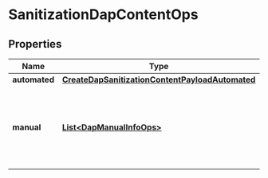 

# SanitizationDapContentOps


## Properties

Name | Type | Description | Notes
------------ | ------------- | ------------- | -------------
**automated** | [**CreateDapSanitizationContentPayloadAutomated**](CreateDapSanitizationContentPayloadAutomated.md) |  |  [optional]
**manual** | [**List&lt;DapManualInfoOps&gt;**](DapManualInfoOps.md) | The list of sanitized snapshots that are to be shared as part of this access policy |  [optional]




